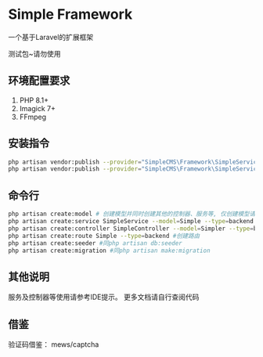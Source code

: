 # Simple Framework

一个基于Laravel的扩展框架

测试包~请勿使用

## 环境配置要求

1. PHP 8.1+
2. Imagick 7+
3. FFmpeg

## 安装指令

```bash
php artisan vendor:publish --provider="SimpleCMS\Framework\SimpleServiceProvider" --tag=cms
php artisan vendor:publish --provider="SimpleCMS\Framework\SimpleServiceProvider" --tag=config
```

## 命令行

```bash
php artisan create:model # 创建模型并同时创建其他的控制器、服务等, 仅创建模型请用php artisan make:model
php artisan create:service SimpleService --model=Simple --type=backend #创建服务类
php artisan create:controller SimpleController --model=Simpler --type=backend #创建控制器
php artisan create:route Simple --type=backend #创建路由
php artisan create:seeder #同php artisan db:seeder
php artisan create:migration #同php artisan make:migration
```

## 其他说明

服务及控制器等使用请参考IDE提示。
更多文档请自行查阅代码

## 借鉴

验证码借鉴： mews/captcha

